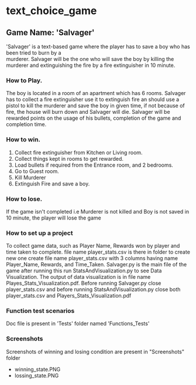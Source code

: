 # text_choice_game
## Game Name: 'Salvager'
'Salvager' is a text-based game where the player has to save a boy who has been tried to burn by a  
murderer. Salvager will be the one who will save the boy by killing the murderer and extinguishing the fire by a fire extinguisher in 10 minute. 

### How to Play.
The boy is located in a room of an apartment which has 6 rooms. Salvager has to collect a fire extinguisher use it to extinguish fire an should use a 
pistol to kill the murderer and save the boy in given time, if not because of fire, the house will burn down and Salvager will die. 
Salvager will be rewarded points on the usage of his bullets, completion of the game and completion time.

### How to win.
1.  Collect fire extinguisher from Kitchen or Living room.
2. Collect things kept in rooms to get rewarded.
3. Load bullets if required from the Entrance room, and 2 bedrooms.
4. Go to Guest room.
5. Kill Murderer
6. Extinguish Fire and save a boy.

### How to lose.
If the game isn't completed i.e Murderer is not killed and Boy is not saved in 10 minute, the player will lose the game

### How to set up a project
To collect game data, such as Player Name, Rewards won by player and time taken to complete.
file name player_stats.csv is there in folder to create new one create file name player_stats.csv 
with 3 columns having name Player_Name, Rewards, and Time_Taken.
Salvager.py is the main file of the game after running this run StatsAndVisualization.py to see Data Visualization.
The output of data visualization is in file name Playes_Stats_Visualization.pdf.
Before running Salvager.py close player_stats.csv and before running StatsAndVisualization.py close both player_stats.csv and Players_Stats_Visualization.pdf 

### Function test scenarios
Doc file is present in 'Tests' folder named 'Functions_Tests'

### Screenshots
Screenshots of winning and losing condition are present in "Screenshots" folder
* winning_state.PNG
* lossing_state.PNG
